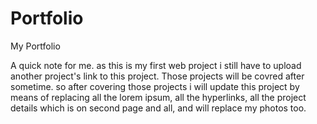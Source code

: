 # Portfolio
My Portfolio

A quick note for me. as this is my first web project i still have to upload another project's link to this project. Those projects will be covred after sometime. so after covering those projects i will update this project by means of replacing all the lorem ipsum, all the hyperlinks, all the project details which is on second page and all, and will replace my photos too.
